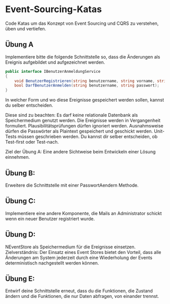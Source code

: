 # Event-Sourcing-Katas
Code Katas um das Konzept von Event Sourcing und CQRS zu verstehen, üben und vertiefen. 

## Übung A 
Implementiere bitte die folgende Schnittstelle so, dass
die Änderungen als Ereignis aufgebildet und aufgezeichnet werden.

```csharp
public interface IBenutzerAnmeldungService
{
	void BenutzerRegistrieren(string benutzername, string vorname, string nachname, string passwort);
	bool DarfBenutzerAnmelden(string benutzername, string passwort);
}
```

In welcher Form und wo diese Ereignisse gespeichert werden sollen, kannst du selber entscheiden.

Diese sind zu beachten:
	Es darf keine relationale Datenbank als Speichermedium genutzt werden.
	Die Ereignisse werden in Vergangenheit formuliert.
	Plausibilitätsprüfungen dürfen ignoriert werden.
	Ausnahmsweise dürfen die Passwörter als Plaintext gespeichert und geschickt werden.
	Unit-Tests müssen geschrieben werden. Du kannst dir selber entscheiden, ob Test-first oder Test-nach.

Ziel der Übung A: Eine andere Sichtweise beim Entwickeln einer Lösung einnehmen.

## Übung B: 
Erweitere die Schnittstelle mit einer PasswortAendern Methode.

## Übung C: 
Implementiere eine andere Komponente, die Mails an Administrator schickt wenn ein neuer Benutzer registriert wurde.

## Übung D:
NEventStore als Speichermedium für die Ereignisse einsetzen.
Zielverständnis: Der Einsatz eines Event Stores bietet den Vorteil, dass alle Änderungen am System jederzeit durch eine Wiederholung der Events deterministisch nachgestellt werden können.

## Übung E:
Entwirf deine Schnittstelle erneut, dass du die Funktionen, die Zustand ändern und die Funktionen, die nur Daten abfragen, von einander trennst.



